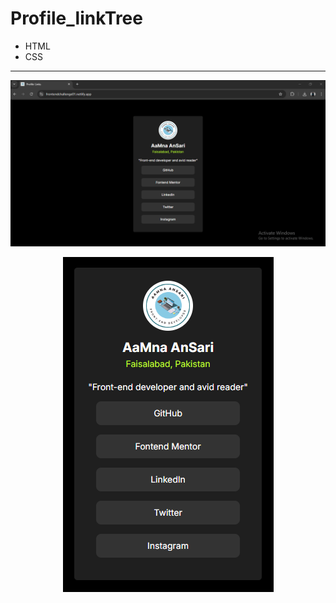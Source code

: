 # Profile_linkTree

- HTML
- CSS
 
 ---

 ![See Result](./profile_Social_Links.gif)

<p align="center">
  <img src="./Challenge1.PNG" alt="See Result">
</p>

 